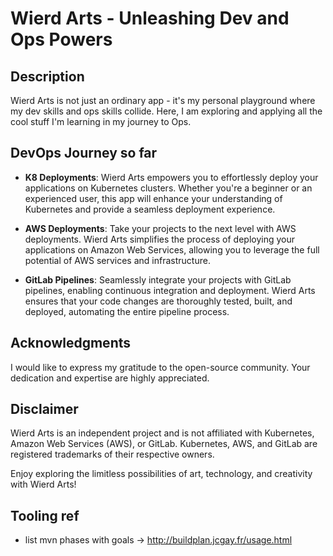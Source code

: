 # Wierd Arts - Unleashing Dev and Ops Powers

## Description

Wierd Arts is not just an ordinary app - 
it's my personal playground where my dev skills and ops skills collide. 
Here, I am exploring and applying all the cool stuff I'm learning in my journey to Ops.

## DevOps Journey so far

- **K8 Deployments**: Wierd Arts empowers you to effortlessly deploy your applications on Kubernetes clusters. Whether you're a beginner or an experienced user, this app will enhance your understanding of Kubernetes and provide a seamless deployment experience.

- **AWS Deployments**: Take your projects to the next level with AWS deployments. Wierd Arts simplifies the process of deploying your applications on Amazon Web Services, allowing you to leverage the full potential of AWS services and infrastructure.

- **GitLab Pipelines**: Seamlessly integrate your projects with GitLab pipelines, enabling continuous integration and deployment. Wierd Arts ensures that your code changes are thoroughly tested, built, and deployed, automating the entire pipeline process.

## Acknowledgments
I would like to express my gratitude to the open-source community. 
Your dedication and expertise are highly appreciated.

## Disclaimer

Wierd Arts is an independent project and is not affiliated with Kubernetes, Amazon Web Services (AWS), or GitLab. Kubernetes, AWS, and GitLab are registered trademarks of their respective owners.

Enjoy exploring the limitless possibilities of art, technology, and creativity with Wierd Arts!

## Tooling ref
- list mvn phases with goals -> http://buildplan.jcgay.fr/usage.html